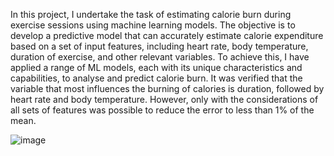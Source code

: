 In this project, I undertake the task of estimating calorie burn during exercise sessions using machine learning models. The objective is to develop a predictive model that can accurately estimate calorie expenditure based on a set of input features, including heart rate, body temperature, duration of exercise, and other relevant variables. To achieve this, I have applied a range of ML models, each with its unique characteristics and capabilities, to analyse and predict calorie burn. 
It was verified that the variable that most influences the burning of calories is duration, followed by heart rate and body temperature. However, only with the considerations of all sets of features was possible to reduce the error to less than 1% of the mean.

![image](https://github.com/JagZ420/Predicting-Calorie-Burn-during-Exercise/assets/77142638/5dc22999-fb7b-432a-925b-a0ce8e8cb4bd)
